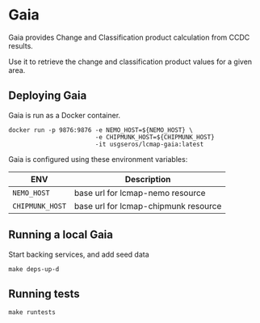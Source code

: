 # Gaia

Gaia provides Change and Classification product calculation from CCDC results.

Use it to retrieve the change and classification product values for a given area.

## Deploying Gaia

Gaia is run as a Docker container. 

```
docker run -p 9876:9876 -e NEMO_HOST=${NEMO_HOST} \
                        -e CHIPMUNK_HOST=${CHIPMUNK_HOST}
                        -it usgseros/lcmap-gaia:latest
```

Gaia is configured using these environment variables:

| ENV             | Description                          |
|-----------------|--------------------------------------|
| `NEMO_HOST`     | base url for lcmap-nemo resource     |
| `CHIPMUNK_HOST` | base url for lcmap-chipmunk resource |


## Running a local Gaia

Start backing services, and add seed data 

```
make deps-up-d
```


## Running tests

```
make runtests
```
